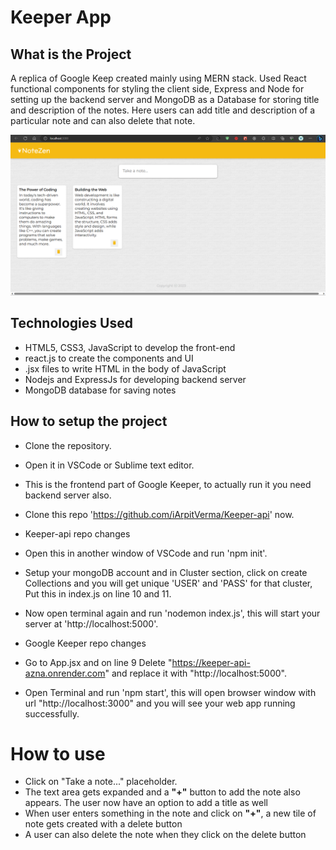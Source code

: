 # Keeper App


## What is the Project

A replica of Google Keep created mainly using MERN stack. Used React functional components for styling the client side, Express and Node for setting up the backend server and MongoDB as a Database for storing title and description of the notes. Here users can add title and description of a particular note and can also delete that note.

![](https://github.com/SunnyK9325/NoteZen-webApp/blob/main/assets/images/react_keeper_app.png)


## Technologies Used

* HTML5, CSS3, JavaScript to develop the front-end
* react.js to create the components and UI
* .jsx files to write HTML in the body of JavaScript
* Nodejs and ExpressJs for developing backend server
* MongoDB database for saving notes


## How to setup the project

* Clone the repository.
* Open it in VSCode or Sublime text editor.
* This is the frontend part of Google Keeper, to actually run it you need backend server also.
* Clone this repo 'https://github.com/iArpitVerma/Keeper-api' now.

* Keeper-api repo changes
* Open this in another window of VSCode and run 'npm init'.
* Setup your mongoDB account and in Cluster section, click on create Collections and you will get unique 'USER' and 'PASS' for that cluster, Put this in index.js on line 10 and 11.
* Now open terminal again and run 'nodemon index.js', this will start your server at 'http://localhost:5000'.

* Google Keeper repo changes
* Go to App.jsx and on line 9 Delete "https://keeper-api-azna.onrender.com" and replace it with "http://localhost:5000".
* Open Terminal and run 'npm start', this will open browser window with url "http://localhost:3000" and you will see your web app running successfully.


# How to use
* Click on "Take a note..." placeholder.
* The text area gets expanded and a **"+"** button to add the note also appears. The user now have an option to add a title as well
* When user enters something in the note and click on **"+"**, a new tile of note gets created with a delete button
* A user can also delete the note when they click on the delete button

